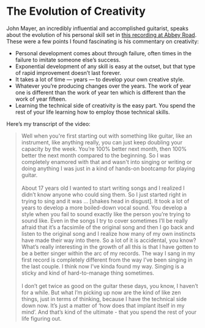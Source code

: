 # The Evolution of Creativity

John Mayer, an incredibly influential and accomplished guitarist, speaks about the evolution of his personal skill set in [this recording at Abbey Road](http://www.youtube.com/watch?v=mm8G5-pug_w). These were a few points I found fascinating is his commentary on creativity:

- Personal development comes about through failure, often times in the failure to imitate someone else’s success.
- Exponential development of any skill is easy at the outset, but that type of rapid improvement doesn’t last forever.
- It takes a lot of time — years — to develop your own creative style.
- Whatever you’re producing changes over the years. The work of year one is different than the work of year ten which is different than the work of year fifteen.
- Learning the technical side of creativity is the easy part. You spend the rest of your life learning how to employ those technical skills.

Here’s my transcript of the video:

> Well when you're first starting out with something like guitar, like an instrument, like anything really, you can just keep doubling your capacity by the week. You’re 100% better next month, then 100% better the next month compared to the beginning. So I was completely enamored with that and wasn't into singing or writing or doing anything I was just in a kind of hands-on bootcamp for playing guitar. <br><br> About 17 years old I wanted to start writing songs and I realized I didn’t know anyone who could sing them. So I just started right in trying to sing and it was … [shakes head in disgust]. It took a lot of years to develop a more boiled-down vocal sound. You develop a style when you fail to sound exactly like the person you’re trying to sound like. Even in the songs I try to cover sometimes I’ll be really afraid that it’s a facsimile of the original song and then I go back and listen to the original song and I realize how many of my own instincts have made their way into there. So a lot of it is accidental, you know? What’s really interesting in the growth of all this is that I have gotten to be a better singer within the arc of my records. The way I sang in my first record is completely different from the way I’ve been singing in the last couple. I think now I’ve kinda found my way. Singing is a sticky and kind of hard-to-manage thing sometimes.<br><br> I don’t get twice as good on the guitar these days, you know, I haven’t for a while. But what I’m picking up now are the kind of like zen things, just in terms of thinking, because I have the technical side down now. It’s just a matter of ‘how does that implant itself in my mind’. And that’s kind of the ultimate - that you spend the rest of your life figuring out.
